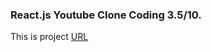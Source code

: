 ### React.js Youtube Clone Coding 3.5/10.

This is project [URL](https://main--react-youtube-mw.netlify.app/)
